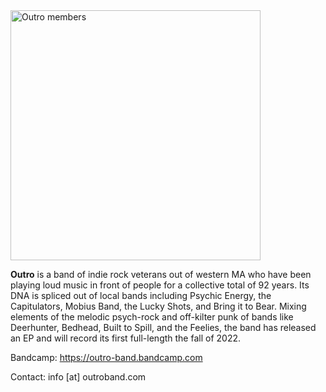 <img src="https://user-images.githubusercontent.com/122013/188712979-92a6b58b-04e5-46e5-9639-ceacd4edfb8d.png" alt="Outro members" style="width:400px">

<strong>Outro</strong> is a band of indie rock veterans out of western MA who have been playing loud music in front of people for a collective total of 92 years. Its DNA is spliced out of local bands including Psychic Energy, the Capitulators, Mobius Band, the Lucky Shots, and Bring it to Bear. Mixing elements of the melodic psych-rock and off-kilter punk of bands like Deerhunter, Bedhead, Built to Spill, and the Feelies, the band has released an EP and will record its first full-length the fall of 2022.



Bandcamp: https://outro-band.bandcamp.com

Contact: info [at] outroband.com 

